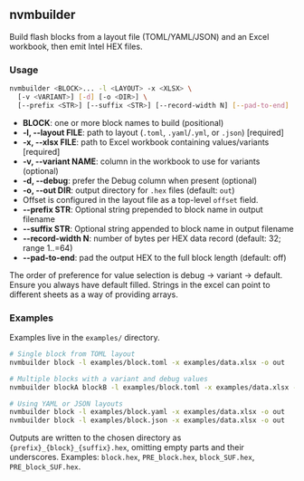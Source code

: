 ## nvmbuilder

Build flash blocks from a layout file (TOML/YAML/JSON) and an Excel workbook, then emit Intel HEX files.

### Usage

```bash
nvmbuilder <BLOCK>... -l <LAYOUT> -x <XLSX> \
  [-v <VARIANT>] [-d] [-o <DIR>] \
  [--prefix <STR>] [--suffix <STR>] [--record-width N] [--pad-to-end]

```

- **BLOCK**: one or more block names to build (positional)
- **-l, --layout FILE**: path to layout (`.toml`, `.yaml`/`.yml`, or `.json`) [required]
- **-x, --xlsx FILE**: path to Excel workbook containing values/variants [required]
- **-v, --variant NAME**: column in the workbook to use for variants (optional)
- **-d, --debug**: prefer the Debug column when present (optional)
- **-o, --out DIR**: output directory for `.hex` files (default: `out`)
- Offset is configured in the layout file as a top-level `offset` field.
- **--prefix STR**: Optional string prepended to block name in output filename
- **--suffix STR**: Optional string appended to block name in output filename
- **--record-width N**: number of bytes per HEX data record (default: 32; range 1..=64)
 - **--pad-to-end**: pad the output HEX to the full block length (default: off)

The order of preference for value selection is debug -> variant -> default. Ensure you always have default filled. Strings in the excel can point to different sheets as a way of providing arrays.

### Examples

Examples live in the `examples/` directory.

```bash
# Single block from TOML layout
nvmbuilder block -l examples/block.toml -x examples/data.xlsx -o out

# Multiple blocks with a variant and debug values
nvmbuilder blockA blockB -l examples/block.toml -x examples/data.xlsx -v VarA -d -o out

# Using YAML or JSON layouts
nvmbuilder block -l examples/block.yaml -x examples/data.xlsx -o out
nvmbuilder block -l examples/block.json -x examples/data.xlsx -o out
```

Outputs are written to the chosen directory as `{prefix}_{block}_{suffix}.hex`, omitting empty parts and their underscores. Examples: `block.hex`, `PRE_block.hex`, `block_SUF.hex`, `PRE_block_SUF.hex`.


